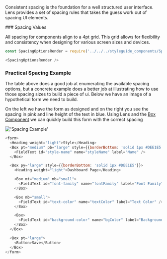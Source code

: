 <div class="component-desc"><p>Consistent spacing is the foundation for a well structured user interface. Lens provides a set of spacing rules that takes the guess work out of spacing UI elements.</p></div>

<div class="doc-section-divider"></div>

<section id="rules" class="doc-section">
### Spacing Values

All spacing for components align to a 4pt grid. This grid allows for flexibility and consistency when designing for various screen sizes and devices.
</section>

```js noeditor
const SpacingOptionsRender = require('../../../styleguide_components/SpacingOptionsTable').SpacingOptionsRender;

<SpacingOptionsRender />
```

### Practical Spacing Example

The table above does a good job at enumerating the available spacing options, but a concrete example does a better job at illustrating how to use those spacing sizes to build a piece of ui. Below we have an image of a hypothetical form we need to build.

On the left we have the form as designed and on the right you see the spacing in pink and line height of the text in blue. Using Lens and the [Box Component](/#!/Box) we can quickly build this form with the correct spacing

!['Spacing Example'](/img/spacing/spacing-form-example.png)

```js
<form>
  <Heading weight="light">Style</Heading>
  <Box pt="medium" pb="large" style={{borderBottom: 'solid 1px #DEE1E5'}}>
    <FieldText id="style-name" name="styleName" label="Name" />
  </Box>

  <Box py="large" style={{borderBottom: 'solid 1px #DEE1E5'}}>
    <Heading weight="light">Dashboard Page</Heading>

    <Box mt="medium" mb="small">
      <FieldText id="font-family" name="fontFamily" label="Font Family" />
    </Box>

    <Box mb="small">
      <FieldText id="text-color" name="textColor" label="Text Color" />
    </Box>

    <Box>
      <FieldText id="background-color" name="bgColor" label="Background Color" />
    </Box>
  </Box>

  <Box pt="large">
    <Button>Save</Button>
  </Box>
</form>
```
